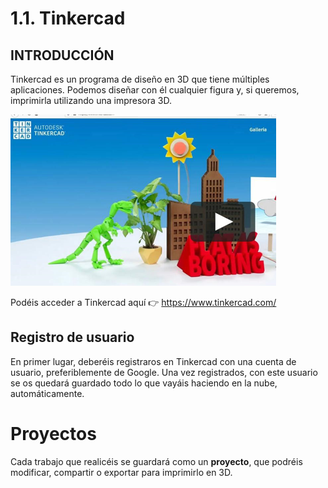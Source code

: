 # 1.1. Tinkercad


## INTRODUCCIÓN

Tinkercad es un programa de diseño en 3D que tiene múltiples aplicaciones. Podemos diseñar con él cualquier figura y, si queremos, imprimirla utilizando una impresora 3D.

![](img/2022-11-29-16-14-47.png)

Podéis acceder a Tinkercad aquí 👉 https://www.tinkercad.com/

## Registro de usuario

En primer lugar, deberéis registraros en Tinkercad con una cuenta de usuario, preferiblemente de Google. Una vez registrados, con este usuario se os quedará guardado todo lo que vayáis haciendo en la nube, automáticamente.

# Proyectos

Cada trabajo que realicéis se guardará como un **proyecto**, que podréis modificar, compartir o exportar para imprimirlo en 3D.


